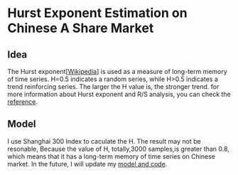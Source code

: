 # Hurst Exponent Estimation on Chinese A Share Market
## Idea
The Hurst exponent[[Wikipedia](https://en.wikipedia.org/wiki/Hurst_exponent)] is used as a measure of long-term memory of time series. H=0.5  indicates  a  random  series, while  H>0.5  indicates  a  trend  reinforcing  series.    The  larger the H value is, the stronger trend. for more information about Hurst exponent and R/S analysis, you can check the [reference](./reference).

## Model
I use Shanghai 300 Index to caculate the H. The result may not be resonable, Because the value of H, totally,3000 samples,is greater than 0.8, which means that it has a long-term memory of time series on Chinese market. In the future, I will update my [model and code](./model).

